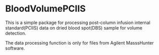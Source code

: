 # BloodVolumePCIIS
This is a simple package for processing post-column infusion internal standard(PCIIS) data on dried blood spot(DBS) sample for volume detection.

The data processing function is only for files from Agilent MasssHunter software.